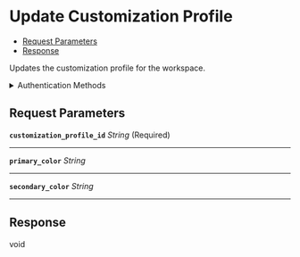 # Update Customization Profile

- [Request Parameters](#request-parameters)
- [Response](#response)

Updates the customization profile for the workspace.


<details>

<summary>Authentication Methods</summary>

- Client session token

To learn more, see [Authentication](https://docs.seam.co/latest/api/authentication).
</details>

## Request Parameters

**`customization_profile_id`** *String* (Required)

---

**`primary_color`** *String*

---

**`secondary_color`** *String*

---


## Response

void

